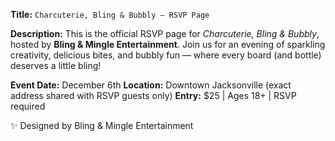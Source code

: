 **Title:**
`Charcuterie, Bling & Bubbly — RSVP Page`

**Description:**
This is the official RSVP page for *Charcuterie, Bling & Bubbly*, hosted by **Bling & Mingle Entertainment**.
Join us for an evening of sparkling creativity, delicious bites, and bubbly fun — where every board (and bottle) deserves a little bling!

**Event Date:** December 6th
**Location:** Downtown Jacksonville (exact address shared with RSVP guests only)
**Entry:** $25 | Ages 18+ | RSVP required

✨ Designed by Bling & Mingle Entertainment
